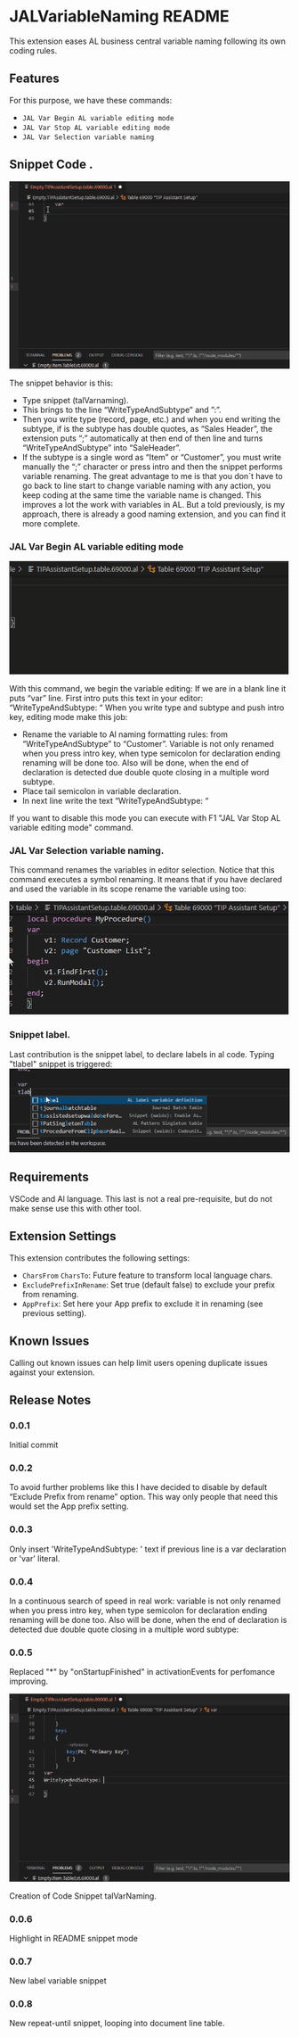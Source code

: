 # JALVariableNaming README

This extension eases AL business central variable naming following its own coding rules.

## Features

For this purpose, we have these commands:
* `JAL Var Begin AL variable editing mode`
* `JAL Var Stop AL variable editing mode`
* `JAL Var Selection variable naming`

## Snippet Code .

![Snippet mode](https://github.com/JalmarazMartn/JAMALVariablenaming/blob/master/images/SnippetStyle.gif?raw=true)

The snippet behavior is this:
- Type snippet (talVarnaming).
- This brings to the line “WriteTypeAndSubtype” and ”:”.
- Then you write type (record, page, etc.) and when you end writing the subtype, if is the subtype has double quotes, as “Sales Header”, the extension puts “;” automatically at then end of then line and turns “WriteTypeAndSubtype” into “SaleHeader”.
- 	If the subtype is a single word as “Item” or “Customer”, you must write manually the “;” character or press intro and then the snippet performs variable renaming.
The great advantage to me is that you don´t have to go back to line start to change variable naming with any action, you keep coding at the same time the variable name is changed. This improves a lot the work with variables in AL. But a told previously, is my approach, there is already a good naming extension, and you can find it more complete.


### JAL Var Begin AL variable editing mode

![alt text](https://github.com/JalmarazMartn/JAMALVariablenaming/blob/master/images/IntroWithVarMode.gif?raw=true)

With this command, we begin the variable editing: If we are in a blank line it puts “var” line.
First intro puts this text in your editor: “WriteTypeAndSubtype: “
When you write type and subtype and push intro key, editing mode make this job:
* Rename the variable to Al naming formatting rules: from “WriteTypeAndSubtype” to “Customer”. Variable is not only renamed when you press intro key, when type semicolon for declaration ending renaming will be done too. Also will be done, when the end of declaration is detected due double quote closing in a multiple word subtype.
* Place tail semicolon in variable declaration.
* In next line write the text  “WriteTypeAndSubtype: “

If you want to disable this mode you can execute with F1 "JAL Var Stop AL variable editing mode" command.

### JAL Var Selection variable naming.

This command renames the variables in editor selection. Notice that this command executes a symbol renaming. It means that if you have declared and used the variable in its scope rename the variable using too:


![alt text](https://github.com/JalmarazMartn/JAMALVariablenaming/blob/master/images/SelRename.gif?raw=true)

### Snippet label.

Last contribution is the snippet label, to declare labels in al code. Typing "tlabel" snippet is triggered:
![alt text](https://github.com/JalmarazMartn/JAMALVariablenaming/blob/master/images/tlabel.gif?raw=true)

## Requirements

VSCode and Al language. This last is not a real pre-requisite, but do not make sense use this with other tool.

## Extension Settings

This extension contributes the following settings:

* `CharsFrom` `CharsTo`: Future feature to transform local language chars.
* `ExcludePrefixInRename`: Set true (default false) to exclude your prefix from renaming.
* `AppPrefix`: Set here your App prefix to exclude it in renaming (see previous setting).

## Known Issues

Calling out known issues can help limit users opening duplicate issues against your extension.


## Release Notes


### 0.0.1

Initial commit

### 0.0.2

To avoid further problems like this I have decided to disable by default “Exclude Prefix from rename” option. This way only people that need this would set the App prefix setting.

### 0.0.3

Only insert 'WriteTypeAndSubtype: ' text if previous line is a var declaration or 'var' literal.

### 0.0.4

In a continuous search of speed in real work: variable is not only renamed when you press intro key, when type semicolon for declaration ending renaming will be done too. Also will be done, when the end of declaration is detected due double quote closing in a multiple word subtype:

### 0.0.5

Replaced "*" by "onStartupFinished" in activationEvents for perfomance improving. 

![alt text](https://github.com/JalmarazMartn/JAMALVariablenaming/blob/master/images/Faster.gif?raw=true)

Creation of Code Snippet talVarNaming.

### 0.0.6

Highlight in README snippet mode

### 0.0.7

New label variable snippet

### 0.0.8

New repeat-until snippet, looping into document line table.